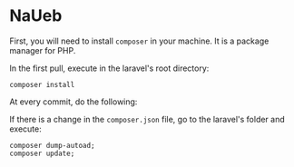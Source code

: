 # NaUeb

First, you will need to install `composer` in your machine. It is a package manager for PHP.

In the first pull, execute in the laravel's root directory:
```
composer install
```

At every commit, do the following:

If there is a change in the `composer.json` file, go to the laravel's folder and execute:
```
composer dump-autoad;
composer update;
```

